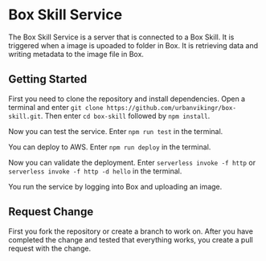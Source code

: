 # Box Skill Service

The Box Skill Service is a server that is connected to a Box Skill. It is triggered when a image is upoaded to folder in Box. It is retrieving data and writing metadata to the image file in Box.

## Getting Started

First you need to clone the repository and install dependencies.
Open a terminal and enter `git clone https://github.com/urbanvikingr/box-skill.git`.
Then enter `cd box-skill` followed by `npm install`.

Now you can test the service.
Enter `npm run test` in the terminal.

You can deploy to AWS.
Enter `npm run deploy` in the terminal.

Now you can validate the deployment.
Enter `serverless invoke -f http` or `serverless invoke -f http -d hello` in the terminal.

You run the service by logging into Box and uploading an image.

## Request Change

First you fork the repository or create a branch to work on.
After you have completed the change and tested that everything works, you create a pull request with the change.
